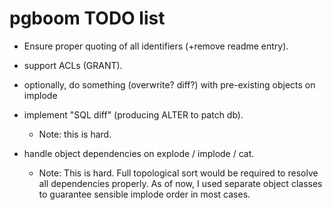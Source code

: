 pgboom TODO list
================

* Ensure proper quoting of all identifiers (+remove readme entry).

* support ACLs (GRANT).

* optionally, do something (overwrite? diff?) with pre-existing objects on implode

* implement "SQL diff" (producing ALTER to patch db).
  * Note: this is hard.

* handle object dependencies on explode / implode / cat.
  * Note: This is hard. Full topological sort would be required to resolve all
    dependencies properly. As of now, I used separate object classes to
    guarantee sensible implode order in most cases.

